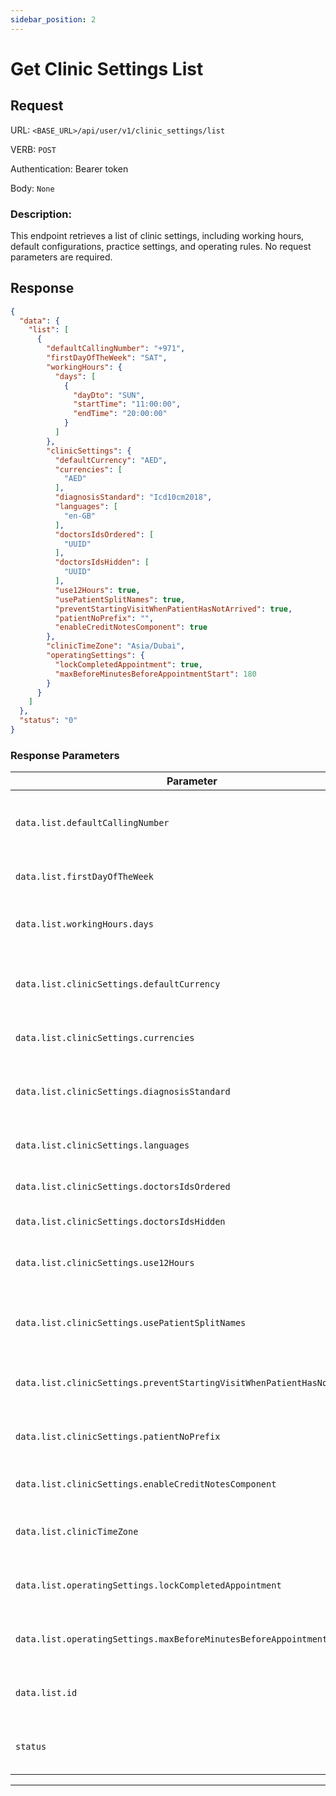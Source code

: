 ```yaml
---
sidebar_position: 2
---
```

# Get Clinic Settings List
## Request
URL: `<BASE_URL>/api/user/v1/clinic_settings/list`

VERB: `POST`

Authentication: Bearer token

Body: `None`

### Description:
This endpoint retrieves a list of clinic settings, including working hours, default configurations, practice settings, and operating rules. No request parameters are required.

## Response
```json
{
  "data": {
    "list": [
      {
        "defaultCallingNumber": "+971",
        "firstDayOfTheWeek": "SAT",
        "workingHours": {
          "days": [
            {
              "dayDto": "SUN",
              "startTime": "11:00:00",
              "endTime": "20:00:00"
            }
          ]
        },
        "clinicSettings": {
          "defaultCurrency": "AED",
          "currencies": [
            "AED"
          ],
          "diagnosisStandard": "Icd10cm2018",
          "languages": [
            "en-GB"
          ],
          "doctorsIdsOrdered": [
            "UUID"
          ],
          "doctorsIdsHidden": [
            "UUID"
          ],
          "use12Hours": true,
          "usePatientSplitNames": true,
          "preventStartingVisitWhenPatientHasNotArrived": true,
          "patientNoPrefix": "",
          "enableCreditNotesComponent": true
        },
        "clinicTimeZone": "Asia/Dubai",
        "operatingSettings": {
          "lockCompletedAppointment": true,
          "maxBeforeMinutesBeforeAppointmentStart": 180
        }
      }
    ]
  },
  "status": "0"
}
```

### Response Parameters

| Parameter | Description |
| --------- | ----------- |
| `data.list.defaultCallingNumber` | Default country calling code for phone numbers. |
| `data.list.firstDayOfTheWeek` | The first day of the week (e.g., `SAT`). |
| `data.list.workingHours.days` | List of clinic working days with start and end times. |
| `data.list.clinicSettings.defaultCurrency` | Default currency used in the clinic (e.g., `AED`). |
| `data.list.clinicSettings.currencies` | List of supported currencies. |
| `data.list.clinicSettings.diagnosisStandard` | Standard used for diagnosis (e.g., `Icd10cm2018`). |
| `data.list.clinicSettings.languages` | Supported languages (e.g., `en-GB`). |
| `data.list.clinicSettings.doctorsIdsOrdered` | Ordered list of doctor IDs for display. |
| `data.list.clinicSettings.doctorsIdsHidden` | List of hidden doctor IDs. |
| `data.list.clinicSettings.use12Hours` | Whether the clinic uses 12-hour time format. |
| `data.list.clinicSettings.usePatientSplitNames` | Whether patient names are split into first/last. |
| `data.list.clinicSettings.preventStartingVisitWhenPatientHasNotArrived` | Restricts visit start unless patient has arrived. |
| `data.list.clinicSettings.patientNoPrefix` | Prefix for patient numbers (if applicable). |
| `data.list.clinicSettings.enableCreditNotesComponent` | Whether credit notes are enabled. |
| `data.list.clinicTimeZone` | Timezone of the clinic (e.g., `Asia/Dubai`). |
| `data.list.operatingSettings.lockCompletedAppointment` | Whether completed appointments are locked. |
| `data.list.operatingSettings.maxBeforeMinutesBeforeAppointmentStart` | Allowed early check-in time (in minutes). |
| `data.list.id` | Unique ID of the clinic settings record. |
| `status` | Response status code (`0` for success). |

---
